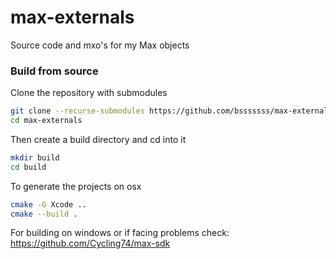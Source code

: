 # max-externals

Source code and mxo's for my Max objects

### Build from source

Clone the repository with submodules
```bash
git clone --recurse-submodules https://github.com/bsssssss/max-externals.git
cd max-externals
```
Then create a build directory and cd into it

```bash
mkdir build
cd build
```

To generate the projects on osx
```bash
cmake -G Xcode ..
cmake --build .
```

For building on windows or if facing problems check: https://github.com/Cycling74/max-sdk
